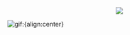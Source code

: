 <div align="center">
     <a href="https://www.instagram.com/4lysson_a" target="_blank"><img align="center" src="https://i.pinimg.com/originals/39/b2/89/39b289eca8b58a99b29423a4078504fe.gif"/></a>
</div>
     
![gif](https://i.pinimg.com/originals/39/b2/89/39b289eca8b58a99b29423a4078504fe.gif "Logo Title Text 1"):{align:center}

     
